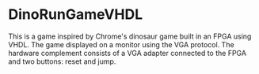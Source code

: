 # DinoRunGameVHDL
This is a game inspired by Chrome's dinosaur game built in an FPGA using VHDL. The game displayed on a monitor using the VGA protocol. The hardware complement consists of a VGA adapter connected to the FPGA and two buttons: reset and jump.
